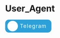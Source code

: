 # User_Agent



<!-- From Uiverse.io by fanishah -->
<button style="font-family: inherit; background: #2CA0D9; color: white; padding: 0.35em 0; font-size: 17px; border: none; border-radius: 0.7em; letter-spacing: 0.08em; position: relative; display: flex; align-content: center; align-items: center; overflow: hidden; height: 2.5em; padding-left: 2.8em; padding-right: 0.92em;">
  <div style="background: #fff; height: 2em; width: 2em; border-radius: 2em; position: absolute; display: flex; align-items: center; justify-content: center; left: 0.4em; transition: all 0.5s;">
    <svg xmlns="http://www.w3.org/2000/svg" width="16" height="16" fill="currentColor" class="bi bi-telegram" viewBox="0 0 16 16">
      <path d="M16 8A8 8 0 1 1 0 8a8 8 0 0 1 16 0zM8.287 5.906c-.778.324-2.334.994-4.666 2.01-.378.15-.577.298-.595.442-.03.243.275.339.69.47l.175.055c.408.133.958.288 1.243.294.26.006.549-.1.868-.32 2.179-1.471 3.304-2.214 3.374-2.23.05-.012.12-.026.166.016.047.041.042.12.037.141-.03.129-1.227 1.241-1.846 1.817-.193.18-.33.307-.358.336a8.154 8.154 0 0 1-.188.186c-.38.366-.664.64.015 1.088.327.216.589.393.85.571.284.194.568.387.936.629.093.06.183.125.27.187.331.236.63.448.997.414.214-.02.435-.22.547-.82.265-1.417.786-4.486.906-5.751a1.426 1.426 0 0 0-.013-.315.337.337 0 0 0-.114-.217.526.526 0 0 0-.31-.093c-.3.005-.763.166-2.984 1.09z"></path>
    </svg>
  </div>
  <p>Telegram</p>
</button>
<!-- From Uiverse.io by fanishah -->

